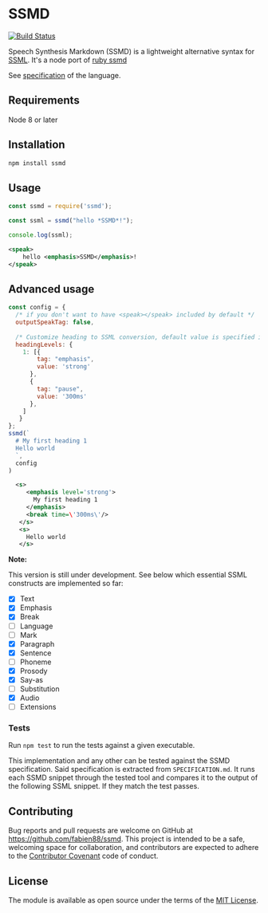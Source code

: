 # SSMD

[![Build Status](https://travis-ci.org/fabien88/ssmd.svg?branch=master)](https://travis-ci.org/fabien88/ssmd)

Speech Synthesis Markdown (SSMD) is a lightweight alternative syntax for [SSML](https://www.w3.org/TR/speech-synthesis/).
It's a node port of [ruby ssmd](https://github.com/machisuji/ssmd)

See [specification](SPECIFICATION.md) of the language.

## Requirements

Node 8 or later

## Installation

```js
npm install ssmd
```

## Usage

```js
const ssmd = require('ssmd');

const ssml = ssmd("hello *SSMD*!");

console.log(ssml);

```

```xml
<speak>
    hello <emphasis>SSMD</emphasis>!
</speak>
```

## Advanced usage

```js
const config = {
  /* if you don't want to have <speak></speak> included by default */
  outputSpeakTag: false, 
  
  /* Customize heading to SSML conversion, default value is specified in specification.md */
  headingLevels: { 
    1: [{
        tag: "emphasis",
        value: 'strong'
      },
      {
        tag: "pause",
        value: '300ms'
      },
    ]
   }
};
ssmd(`
  # My first heading 1
  Hello world
  `,
  config
)
```

```xml
  <s>
     <emphasis level='strong'>
       My first heading 1
     </emphasis> 
     <break time=\'300ms\'/>
   </s>
   <s>
     Hello world
   </s>
```

**Note:**

This version is still under development. See below which essential SSML constructs are implemented so far:

- [x] Text
- [x] Emphasis
- [x] Break
- [ ] Language
- [ ] Mark
- [x] Paragraph
- [x] Sentence
- [ ] Phoneme
- [x] Prosody
- [x] Say-as
- [ ] Substitution
- [x] Audio
- [ ] Extensions

### Tests

Run `npm test` to run the tests against a given executable.

This implementation and any other can be tested against the SSMD specification.
Said specification is extracted from `SPECIFICATION.md`.
It runs each SSMD snippet through the tested tool and compares it to the output of
the following SSML snippet. If they match the test passes.

## Contributing

Bug reports and pull requests are welcome on GitHub at https://github.com/fabien88/ssmd. This project is intended to be a safe, welcoming space for collaboration, and contributors are expected to adhere to the [Contributor Covenant](http://contributor-covenant.org) code of conduct.

## License

The module is available as open source under the terms of the [MIT License](http://opensource.org/licenses/MIT).
